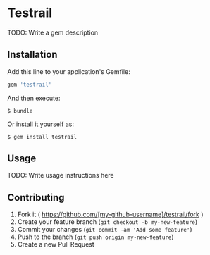 # Testrail

TODO: Write a gem description

## Installation

Add this line to your application's Gemfile:

```ruby
gem 'testrail'
```

And then execute:

    $ bundle

Or install it yourself as:

    $ gem install testrail

## Usage

TODO: Write usage instructions here

## Contributing

1. Fork it ( https://github.com/[my-github-username]/testrail/fork )
2. Create your feature branch (`git checkout -b my-new-feature`)
3. Commit your changes (`git commit -am 'Add some feature'`)
4. Push to the branch (`git push origin my-new-feature`)
5. Create a new Pull Request
